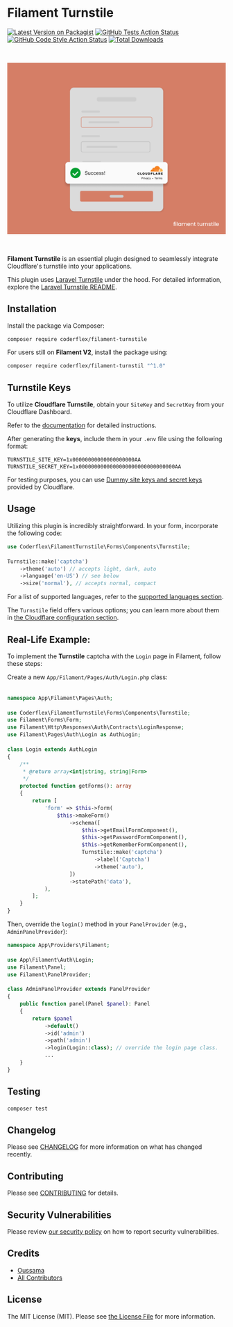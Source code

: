 # Filament Turnstile

[![Latest Version on Packagist](https://img.shields.io/packagist/v/coderflex/filament-turnstile.svg?style=flat-square)](https://packagist.org/packages/coderflex/filament-turnstile)
[![GitHub Tests Action Status](https://img.shields.io/github/actions/workflow/status/coderflexx/filament-turnstile/run-tests.yml?branch=main&label=tests&style=flat-square)](https://github.com/coderflexx/filament-turnstile/actions?query=workflow%3Arun-tests+branch%3Amain)
[![GitHub Code Style Action Status](https://img.shields.io/github/actions/workflow/status/coderflexx/filament-turnstile/fix-php-code-style-issues.yml?branch=main&label=code%20style&style=flat-square)](https://github.com/coderflexx/filament-turnstile/actions?query=workflow%3A"Fix+PHP+code+style+issues"+branch%3Amain)
[![Total Downloads](https://img.shields.io/packagist/dt/coderflex/filament-turnstile.svg?style=flat-square)](https://packagist.org/packages/coderflex/filament-turnstile)

</br>

![Login Screen screenshot](./art/login_screen.png)

</br>

**Filament Turnstile** is an essential plugin designed to seamlessly integrate Cloudflare's turnstile into your applications.

This plugin uses [Laravel Turnstile](https://github.com/coderflexx/laravel-turnstile) under the hood. For detailed information, explore the [Laravel Turnstile README](https://github.com/coderflexx/laravel-turnstile).

## Installation
Install the package via Composer:

```bash
composer require coderflex/filament-turnstile
```

For users still on **Filament V2**, install the package using:

```bash
composer require coderflex/filament-turnstil "^1.0"
```

## Turnstile Keys
To utilize **Cloudflare Turnstile**, obtain your `SiteKey` and `SecretKey` from your Cloudflare Dashboard.

Refer to the [documentation](https://developers.cloudflare.com/turnstile/get-started/#get-a-sitekey-and-secret-key) for detailed instructions.

After generating the **keys**, include them in your `.env` file using the following format:

```env
TURNSTILE_SITE_KEY=1x00000000000000000000AA
TURNSTILE_SECRET_KEY=1x0000000000000000000000000000000AA
```

For testing purposes, you can use [Dummy site keys and secret keys](https://developers.cloudflare.com/turnstile/reference/testing/) provided by Cloudflare.

## Usage

Utilizing this plugin is incredibly straightforward. In your form, incorporate the following code:

```php
use Coderflex\FilamentTurnstile\Forms\Components\Turnstile;

Turnstile::make('captcha')
    ->theme('auto') // accepts light, dark, auto
    ->language('en-US') // see below
    ->size('normal'), // accepts normal, compact
```

For a list of supported languages, refer to the [supported languages section](https://developers.cloudflare.com/turnstile/reference/supported-languages/). 

The `Turnstile` field offers various options; you can learn more about them in [the Cloudflare configuration section](https://developers.cloudflare.com/turnstile/get-started/client-side-rendering/#configurations).


## Real-Life Example:

To implement the **Turnstile** captcha with the `Login` page in Filament, follow these steps:

Create a new `App/Filament/Pages/Auth/Login.php` class:

```php

namespace App\Filament\Pages\Auth;

use Coderflex\FilamentTurnstile\Forms\Components\Turnstile;
use Filament\Forms\Form;
use Filament\Http\Responses\Auth\Contracts\LoginResponse;
use Filament\Pages\Auth\Login as AuthLogin;

class Login extends AuthLogin
{
    /**
     * @return array<int|string, string|Form>
     */
    protected function getForms(): array
    {
        return [
            'form' => $this->form(
                $this->makeForm()
                    ->schema([
                        $this->getEmailFormComponent(),
                        $this->getPasswordFormComponent(),
                        $this->getRememberFormComponent(),
                        Turnstile::make('captcha')
                            ->label('Captcha')
                            ->theme('auto'),
                    ])
                    ->statePath('data'),
            ),
        ];
    }
}
```

Then, override the `login()` method in your `PanelProvider` (e.g., `AdminPanelProvider`):

```php
namespace App\Providers\Filament;

use App\Filament\Auth\Login;
use Filament\Panel;
use Filament\PanelProvider;

class AdminPanelProvider extends PanelProvider
{
    public function panel(Panel $panel): Panel
    {
        return $panel
            ->default()
            ->id('admin')
            ->path('admin')
            ->login(Login::class); // override the login page class.
            ...
    }
}
```
## Testing

```bash
composer test
```

## Changelog

Please see [CHANGELOG](CHANGELOG.md) for more information on what has changed recently.

## Contributing

Please see [CONTRIBUTING](CONTRIBUTING.md) for details.

## Security Vulnerabilities

Please review [our security policy](../../security/policy) on how to report security vulnerabilities.

## Credits

- [Oussama](https://github.com/ousid)
- [All Contributors](../../contributors)

## License

The MIT License (MIT). Please see [the License File](LICENSE.md) for more information.
